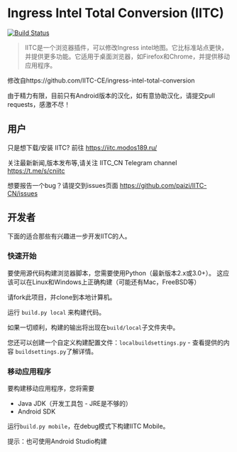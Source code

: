 Ingress Intel Total Conversion (IITC)
=====================================
[![Build Status](https://travis-ci.org/paizi/IITC-CN.svg?branch=master)](https://travis-ci.org/paizi/IITC-CN)

> IITC是一个浏览器插件，可以修改Ingress intel地图。它比标准站点更快，并提供更多功能。它适用于桌面浏览器，如Firefox和Chrome，并提供移动应用程序。

修改自https://github.com/IITC-CE/ingress-intel-total-conversion

由于精力有限，目前只有Android版本的汉化，如有意协助汉化，请提交pull requests，感激不尽！
## 用户

只是想下载/安装 IITC? 前往
https://iitc.modos189.ru/

关注最新新闻,版本发布等,请关注 IITC_CN Telegram channel
https://t.me/s/cniitc

想要报告一个bug？请提交到issues页面
https://github.com/paizi/IITC-CN/issues

## 开发者

下面的适合那些有兴趣进一步开发IITC的人。

### 快速开始

要使用源代码构建浏览器脚本，您需要使用Python（最新版本2.x或3.0+）。
这应该可以在Linux和Windows上正确构建（可能还有Mac，FreeBSD等）

请fork此项目，并clone到本地计算机。

运行 `build.py local` 来构建代码。

如果一切顺利，构建的输出将出现在`build/local`子文件夹中。

您还可以创建一个自定义构建配置文件：`localbuildsettings.py`  - 查看提供的内容
`buildsettings.py`了解详情。

### 移动应用程序

要构建移动应用程序，您将需要

 -  Java JDK（开发工具包 - JRE是不够的）
 -  Android SDK

运行`build.py mobile`，在debug模式下构建IITC Mobile。

提示：也可使用Android Studio构建
